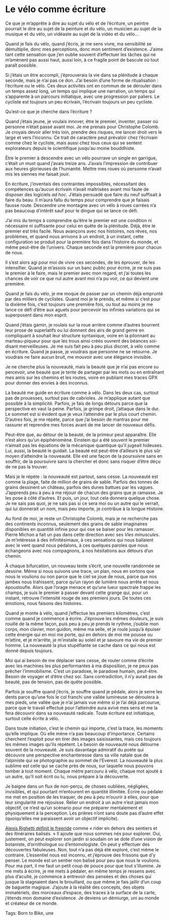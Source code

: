 # Le vélo comme écriture

Ce que je m’apprête à dire au sujet du vélo et de l’écriture, un peintre pourrait le dire au sujet de la peinture et du vélo, un musicien au sujet de la musique et du vélo, un vidéaste au sujet de la vidéo et du vélo…

Quand je fais du vélo, quand j’écris, je me sens vivre, ma sensibilité se démultiplie, donc mes perceptions, donc mon sentiment d’existence. J’aime tant cette sensation que j’en oublie souvent d’effectuer les tâches qui ne m’amènent pas aussi haut, aussi loin, à ce fragile point de bascule où tout paraît possible.

Si j’étais un être accompli, j’éprouverais la vie dans sa plénitude à chaque seconde, mais je n’ai pas ce don. J’ai besoin d’une forme de ritualisation : l’écriture ou le vélo. Ces deux activités ont en commun de se dérouler dans un temps assez long, un temps qui implique une narration, un temps qui s’apparente à un parcours initiatique, avec une progression par paliers. Le cycliste est toujours un peu écrivain, l’écrivain toujours un peu cycliste.

Qu’est-ce que je cherche dans l’écriture ?

Quand j’étais jeune, je voulais innover, être le premier, inventer, passer où personne n’était passé avant moi. Je me prenais pour Christophe Colomb. Je croyais devoir aller très loin, prendre des risques, me lancer droit vers le large et vers l’inconnu. Ce trait de caractère peut prévaloir chez l’écrivain comme chez le cycliste, mais aussi chez tous ceux qui se sentent explorateurs depuis le scientifique jusqu’au moine bouddhiste.

Être le premier à descendre avec un vélo pourrave un single en garrigue, c’était un must quand j’avais treize ans. J’avais l’impression de contribuer aux heures glorieuses de l’humanité. Mettre mes roues où personne n’avait mis les siennes me faisait jouir.

En écriture, j’inventais des contraintes impossibles, nécessitant des compétences qu’aucun écrivain n’avait maîtrisées avant moi faute de disposer des logiciels *ad hoc*. J’étais persuadé que faire du neuf suffisait à faire du beau. Il m’aura fallu du temps pour comprendre que je faisais fausse route. Descendre une montagne avec un vélo à roues carrées n’a pas beaucoup d’intérêt sauf pour le dingue qui se lance ce défi.

J’ai mis du temps à comprendre qu’être le premier est une condition ni nécessaire ni suffisante pour celui en quête de la plénitude. Déjà, être le premier est très facile. Nous avançons avec nos histoires, nos rêves, nos problèmes, et quand nous arrivons à un endroit, à un instant, cette configuration se produit pour la première fois dans l’histoire du monde, et même peut-être de l’univers. Chaque seconde est la première pour chacun de nous.

Il s’est alors agi pour moi de vivre ces secondes, de les éprouver, de les intensifier. Quand je m’assois sur un banc public pour écrire, je ne suis pas le premier à le faire, mais le premier avec mon regard, et j’ai toutes les chances de voir ce que nul autre avant moi n’a pu voir, ce qui devient une première.

Quand je fais du vélo, je me moque de passer par un chemin déjà emprunté par des milliers de cyclistes. Quand moi je le prends, et même si c’est pour la dixième fois, c’est toujours une première fois, ou tout au moins je me lance ce défi d’être aux aguets pour percevoir les infinies variations qui se superposent dans mon esprit.

Quand j’étais gamin, je roulais sur la roue arrière comme d’autres bourrent leur prose de superlatifs ou lui donnent des airs de grand genre en compliquant à souhait leur structure syntaxique, voire en la pilonnant au marteau-piqueur pour que les trous ainsi créés ouvrent des béances soi-disant merveilleuses. Je me suis fait peu à peu plus discret, à vélo comme en écriture. Quand je passe, je voudrais que personne ne se retourne. Je voudrais ne faire aucun bruit, me mouvoir avec une élégance invisible.

Je ne cherche plus la nouveauté, mais la beauté que je n’ai pas encore su percevoir, une beauté que je tente de partager par les mots ou en entraînant mes amis sur les chemins et les routes, voire en publiant mes traces GPX pour donner des envies à des inconnus.

La beauté me guide en écriture comme à vélo. Dans les deux cas, surtout pas de prouesses, surtout pas de cabrioles. Je m’applique autant que possible à la simplicité. Parfois, je fais de longs détours parce que la perspective en vaut la peine. Parfois, je grimpe droit, j’attaque dans le dur. Le sommet est si évident que je veux l’atteindre par le plus court chemin. D’autres fois, je me répète, parce que j’ai besoin de mantras pour me rassurer et reprendre mes forces avant de me lancer de nouveaux défis.

Peut-être que, au détour de la beauté, de la primeur peut apparaître. Elle n’est alors qu’un épiphénomène. Einstein qui a été souvent le premier n’aimait pas les équations de la mécanique quantique qu’il jugeait hideuses. Lui, aussi, la beauté le guidait. La beauté est peut-être d’ailleurs le plus sûr moyen d’atteindre la nouveauté. Elle est une façon de la poursuivre sans en souffrir, de la poursuivre sans la chercher et donc sans risquer d’être déçu de ne pas la trouver.

Mais je le répète : la nouveauté est partout, sans cesse. La nouveauté est comme la plage, faite de million de grains de sable. Parfois des tonnes de grains dessinent un château, parfois des dunes battues par les vagues. J’apprends peu à peu à me réjouir de chacun des grains que je ramasse. Je les pose à côté d’autres. Et puis, un jour, tout cela donnera quelque chose. Je ne sais pas quoi, je ne sais pas si ce sera moi ou un autre qui le verrait, qui lui donnerait un nom, mais peu importe, je contribue à la longue Histoire.

Au fond de moi, je reste un Christophe Colomb, mais je ne recherche pas des continents inconnus, seulement des grains de sable imaginaires disponibles en quantité infinie pour qui ose se baiser pour les ramasser. Pierre Michon a fait un pas dans cette direction avec ses *Vies minuscules*. Je m’intéresse à des infinitésimaux, à ces sensations qui nous ballaient avec le vent quand nous pédalons, à ces quelques paroles que nous échangeons avec nos compagnons, à nos hésitations aux détours d’un chemin.

À chaque bifurcation, un nouveau texte s’écrit, une nouvelle randonnée se dessine. Même si nous suivons une trace, un plan, nous en sortons que nous le voulions ou non parce que le ciel se joue de nous, parce que nos jambes nous trahissent, parce qu’un rayon de lumière nous arrête et nous époustoufle. Alors que l’orage menace et qu’une lueur spectrale frappe les champs, je suis le premier à passer devant cette grange qui, pour un instant, retrouve l’intensité rouge de ses premiers jours. De toutes ces émotions, nous faisons des histoires.

Quand je monte à vélo, quand j’effectue les premiers kilomètres, c’est comme quand je commence à écrire. J’éprouve les mêmes douleurs, je suis rouillé de la même façon, puis peu à peu je prends le rythme, j’oublie mon corps, mon clavier, mon guidon, même ma selle, et je roule jusqu’à épuiser cette énergie qui en moi me porte, qui en dehors de moi me pousse ou m’attire, et je m’arrête, je m’installe au soleil et je savoure ma vie de premier homme. La nouveauté la plus stupéfiante se cache dans ce qui nous est donné depuis toujours.

Moi qui ai besoin de me déplacer sans cesse, de rouler comme d’écrite avec les machines les plus performantes à ma disposition, je ne peux pas prêcher l’immobilisme. C’est un paradoxe, le paradoxe humain, peut-être. Besoin de voyager et d’être chez soi. Sans contradiction, il n’y aurait pas de beauté, pas de tension, pas de quête possible.

Parfois je souffre quand j’écris, je souffre quand je pédale, alors je serre les dents parce qu’une fois le col franchi une vallée lumineuse se déroulera à mes pieds, une vallée que je n’ai jamais vue même si je l’ai déjà parcourue, parce que le travail effectué pour l’atteindre aura avivé mes sens et me la fera découvrir dans sa nouveauté radicale. Toute écriture est initiatique, surtout celle écrite à vélo.

Dans toute initiation, c’est le chemin qui importe, c’est la trace, les moments qu’elle implique. Où elle mène n’a pas beaucoup d’importance. Certains cherchent l’exploit pour en tirer des images saisissantes, mais ces toujours les mêmes images qu’ils répètent. Le besoin de nouveauté nous détourne souvent de la nouveauté. Je suis davantage admiratif du poète qui découvre une perspective enchanteresse dans sa ville natale que de l’alpiniste qui se photographie au sommet de l’Everest. La nouveauté la plus sublime est celle qui se cache près de nous, sur laquelle nous pouvons tomber à tout moment. Chaque mètre parcouru à vélo, chaque mot ajouté à un autre, qu’il soit écrit ou lu, nous prépare à la découverte.

Je baigne dans un flux de non-perçu, de choses oubliées, négligées, invisibles, et qui pourtant m’entourent en quantité illimitée. Écrire ou pédaler me met en position de les traquer, de peu à peu m’ouvrir à elles, pour que leur singularité me réjouisse. Relier un endroit à un autre n’est jamais mon objectif, ce n’est qu’un scénario pour me préparer mentalement et physiquement à la perception. Les prières n’ont sans doute pas d’autre effet (quoiqu’elles me paraissent avoir un objectif implicite).

[Alexis Righetti définit le freeride](https://www.youtube.com/watch?v=oO3Wxdgrwro) comme « rider en dehors des sentiers et des itinéraires balisés. » Il ajoute que nous sommes nés pour explorer. Oui, justement, on peut explorer son jardin si soudain on se dote d’une vision de botaniste, d’ornithologue ou d’entomologiste. On peut y effectuer des découvertes fabuleuses. Non, tout n’a pas déjà été exploré, c’est même le contraire. L’essentiel nous est inconnu, et j’éprouve des frissons que d’y penser. Le monde est un sentier non balisé pour peu que nous le voulions. Pour ma part, il me faut un petit coup de pouce pour que tout s’illumine. Je me mets à écrire, je me mets à pédaler, en même temps je ressens avec plus d’acuité, je commence à entrevoir des pensées et des choses qui jusque là stagnaient dans le brouillard, ou que même je fais jaillir d’un coup de baguette magique. J’ajoute à la réalité des concepts, des objets immatériels, des morceaux d’espace, des traces à la surface de la carte, j’étends mon domaine d’existence. Je deviens un démiurge, uni au monde et créateur de ce monde.

Tags: Born to Bike, une